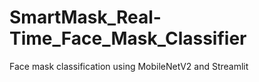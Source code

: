 # SmartMask_Real-Time_Face_Mask_Classifier
Face mask classification using MobileNetV2 and Streamlit
